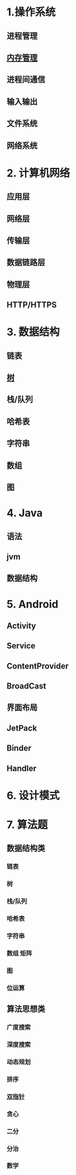 # 1.操作系统

## 进程管理 

##  [内存管理](https://github.com/Gong-Shijie/developer-skillpoints/blob/master/source/%E5%86%85%E5%AD%98%E7%AE%A1%E7%90%86.md)

## 进程间通信

## 输入输出 

## 文件系统

## 网络系统 

# 2. 计算机网络 

## 应用层 

## 网络层 

## 传输层

## 数据链路层

## 物理层

## HTTP/HTTPS

# 3. 数据结构 

## 链表 

## [树](https://github.com/Gong-Shijie/developer-skillpoints/blob/master/source/%E6%A0%91.md)  

## 栈/队列 

## 哈希表 

## 字符串 

## 数组 

## 图 

# 4. Java

## 语法 

## jvm 

## 数据结构 

# 5. Android

## Activity 

## Service 

## ContentProvider 

## BroadCast 

## 界面布局 

## JetPack 

## Binder

## Handler 

# 6. 设计模式

# 7. 算法题

## 数据结构类 

### 链表 

### 树 

### 栈/队列 

### 哈希表 

### 字符串 

### 数组 矩阵 

### 图 

### 位运算 

## 算法思想类 

### 广度搜索 

### 深度搜索 

### 动态规划 

### 排序 

### [双指针](https://github.com/Gong-Shijie/developer-skillpoints/blob/master/source/%E5%8F%8C%E6%8C%87%E9%92%88.md)


### 贪心 

### 二分 

### 分治

### 数学

